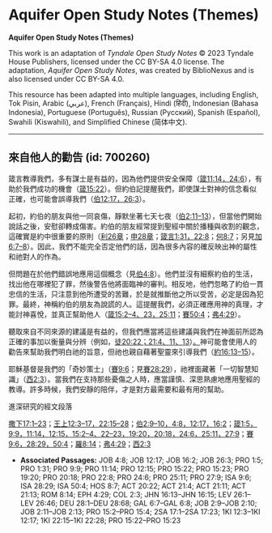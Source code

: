 # Aquifer Open Study Notes (Themes)

**Aquifer Open Study Notes (Themes)**

This work is an adaptation of *Tyndale Open Study Notes* © 2023 Tyndale House Publishers, licensed under the CC BY\-SA 4\.0 license. The adaptation, *Aquifer Open Study Notes*, was created by BiblioNexus and is also licensed under CC BY\-SA 4\.0\.

This resource has been adapted into multiple languages, including English, Tok Pisin, Arabic (عربي), French (Français), Hindi (हिंदी), Indonesian (Bahasa Indonesia), Portuguese (Português), Russian (Русский), Spanish (Español), Swahili (Kiswahili), and Simplified Chinese (简体中文).



--------------------------------

## 來自他人的勸告 (id: 700260)

箴言教導我們，多有謀士是有益的，因為他們提供安全保障（[箴11:14，](https://ref.ly/Prov11:14)[24:6](https://ref.ly/Prov24:6)），有助於我們成功的機會（[箴15:22](https://ref.ly/Prov15:22)）。但約伯記提醒我們，即使謀士對神的信念看似正確，也可能會誤導我們（[伯12:17，](https://ref.ly/Job12:17)[26:3](https://ref.ly/Job26:3)）。

起初，約伯的朋友與他一同哀傷，靜默坐著七天七夜（[伯2:11–13](https://ref.ly/Job2:11-Job2:13)），但當他們開始說話之後，安慰卻轉成傷害。約伯的朋友經常提到聖經中關於播種與收割的觀念，這確實是約中很重要的原則（[利26章](https://ref.ly/Lev26:1-Lev26:46)；[申28章](https://ref.ly/Deut28:1-Deut28:68)；[箴言1:31，](https://ref.ly/Prov1:31)[22:8](https://ref.ly/Prov22:8)；[何8:7](https://ref.ly/Hos8:7)；另見[加6:7–8](https://ref.ly/Gal6:7-Gal6:8)）。因此，我們不能完全否定他們的話，因為很多內容的確反映出神的屬性和祂對人的作為。

但問題在於他們錯誤地應用這個概念（見[伯4:8](https://ref.ly/Job4:8)）。他們並沒有細察約伯的生活，找出他在哪裡犯了罪，然後警告他將面臨神的審判。相反地，他們忽略了約伯一貫忠信的生活，只注意到他所遭受的苦難，於是就推斷他之所以受苦，必定是因為犯罪。最終，神稱約伯的朋友為說謊的人。這提醒我們，必須正確應用神的真理，才能討神喜悅，並真正幫助他人（[箴15:2–4、](https://ref.ly/Prov15:2-Prov15:4)[23，](https://ref.ly/Prov15:23)[25:11](https://ref.ly/Prov25:11)；[賽50:4](https://ref.ly/Isa50:4)；[弗4:29](https://ref.ly/Eph4:29)）。

聽取來自不同來源的建議是有益的，但我們應當將這些建議與我們在神面前所認為正確的事加以衡量與分辨（例如，[徒20:22；](https://ref.ly/Acts20:22)[21:4](https://ref.ly/Acts21:4)[、](https://ref.ly/Acts20:22)[11](https://ref.ly/Acts21:11)[、](https://ref.ly/Acts20:22)[13](https://ref.ly/Acts21:13)）[。](https://ref.ly/Acts20:22)神可能會使用人的勸告來幫助我們明白祂的旨意，但祂也親自藉著聖靈來引導我們（[約16:13–15](https://ref.ly/John16:13-John16:15)）。

耶穌基督是我們的「奇妙策士」（[賽9:6](https://ref.ly/Isa9:6)；見[賽28:29](https://ref.ly/Isa28:29)），祂裡面藏著「一切智慧知識」（[西2:3](https://ref.ly/Col2:3)）。當我們在支持那些憂傷之人時，應當謹慎、深思熟慮地應用聖經的教導。許多時候，我們安靜的陪伴，才是對方最需要和最有用的幫助。

進深研究的經文段落

[撒下17:1–23](https://ref.ly/2Sam17:1-2Sam17:23)；[王上12:3–17，](https://ref.ly/1Kgs12:3-1Kgs12:17)[22:15–28](https://ref.ly/1Kgs22:15-1Kgs22:28)；[伯2:9–10，](https://ref.ly/Job2:9-Job2:10)[4:8，](https://ref.ly/Job4:8)[12:17，](https://ref.ly/Job12:17)[16:2](https://ref.ly/Job16:2)；[箴1:5，](https://ref.ly/Prov1:5)[9:9，](https://ref.ly/Prov9:9)[11:14，](https://ref.ly/Prov11:14)[12:15，](https://ref.ly/Prov12:15)[15:2–4、](https://ref.ly/Prov15:2-Prov15:4)[22–23，](https://ref.ly/Prov15:22-Prov15:23)[19:20](https://ref.ly/Prov19:20)[，](https://ref.ly/Prov15:22-Prov15:23)[20:18](https://ref.ly/Prov20:18)[，](https://ref.ly/Prov15:22-Prov15:23)[24:6](https://ref.ly/Prov24:6)[，](https://ref.ly/Prov15:22-Prov15:23)[25:11](https://ref.ly/Prov25:11)[，](https://ref.ly/Prov15:22-Prov15:23)[27:9](https://ref.ly/Prov27:9)；[賽9:6](https://ref.ly/Isa9:6)[，](https://ref.ly/Prov15:22-Prov15:23)[28:29](https://ref.ly/Isa28:29)[，](https://ref.ly/Prov15:22-Prov15:23)[50:4](https://ref.ly/Isa50:4)；[羅8:14](https://ref.ly/Rom8:14)；[弗4:29](https://ref.ly/Eph4:29)；[西2:3](https://ref.ly/Col2:3)

* **Associated Passages:** JOB 4:8; JOB 12:17; JOB 16:2; JOB 26:3; PRO 1:5; PRO 1:31; PRO 9:9; PRO 11:14; PRO 12:15; PRO 15:22; PRO 15:23; PRO 19:20; PRO 20:18; PRO 22:8; PRO 24:6; PRO 25:11; PRO 27:9; ISA 9:6; ISA 28:29; ISA 50:4; HOS 8:7; ACT 20:22; ACT 21:4; ACT 21:11; ACT 21:13; ROM 8:14; EPH 4:29; COL 2:3; JHN 16:13–JHN 16:15; LEV 26:1–LEV 26:46; DEU 28:1–DEU 28:68; GAL 6:7–GAL 6:8; JOB 2:9–JOB 2:10; JOB 2:11–JOB 2:13; PRO 15:2–PRO 15:4; 2SA 17:1–2SA 17:23; 1KI 12:3–1KI 12:17; 1KI 22:15–1KI 22:28; PRO 15:22–PRO 15:23

